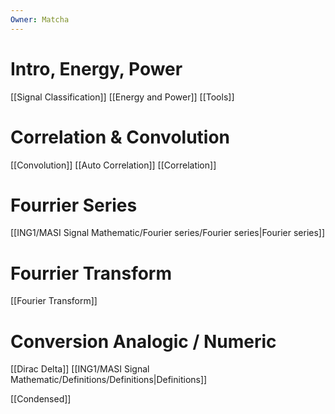 ```yaml
---
Owner: Matcha
---
```

# Intro, Energy, Power
[[Signal Classification]]
[[Energy and Power]]
[[Tools]]
# Correlation & Convolution
[[Convolution]]
[[Auto Correlation]]
[[Correlation]]
# Fourrier Series
[[ING1/MASI Signal Mathematic/Fourier series/Fourier series|Fourier series]]
# Fourrier Transform
[[Fourier Transform]]
# Conversion Analogic / Numeric
[[Dirac Delta]]
[[ING1/MASI Signal Mathematic/Definitions/Definitions|Definitions]]
  
[[Condensed]]